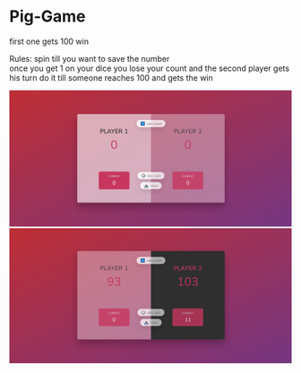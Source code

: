# Pig-Game

first one gets 100 win

Rules:
spin till you want to save the number  
once you get 1 on your dice you lose your count and the second player gets his turn
do it till someone reaches 100 and gets the win

![Design preview for the game](./game.png)
![Design preview for the win](./win.png)

